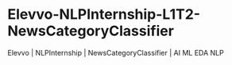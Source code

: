 # Elevvo-NLPInternship-L1T2-NewsCategoryClassifier
Elevvo | NLPInternship | NewsCategoryClassifier | AI ML EDA NLP
